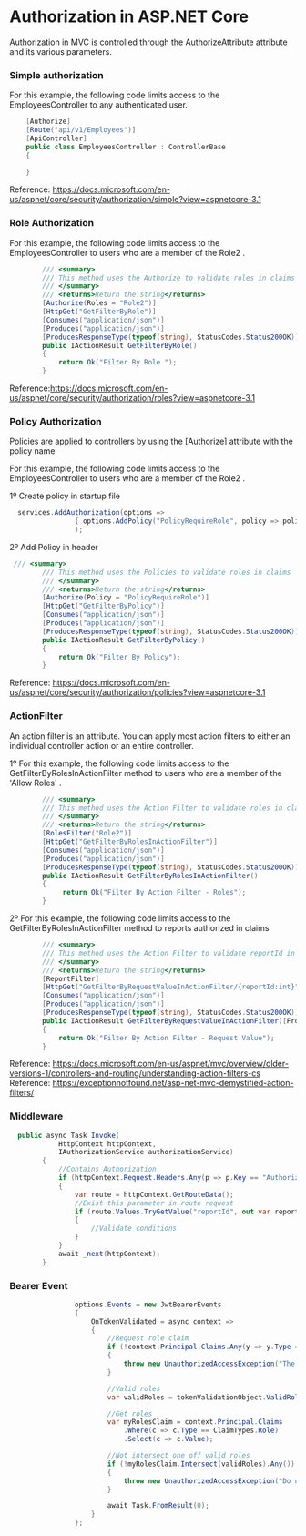 # Authorization in ASP.NET Core

Authorization in MVC is controlled through the AuthorizeAttribute attribute and its various parameters.

### Simple authorization

For this example, the following code limits access to the EmployeesController to any authenticated user.

```csharp
    [Authorize]
    [Route("api/v1/Employees")]
    [ApiController]
    public class EmployeesController : ControllerBase
    {
	
    }
```

Reference: https://docs.microsoft.com/en-us/aspnet/core/security/authorization/simple?view=aspnetcore-3.1


### Role Authorization
For this example, the following code limits access to the EmployeesController to users who are a member of the Role2 .

```csharp
        /// <summary>
        /// This method uses the Authorize to validate roles in claims
        /// </summary>
        /// <returns>Return the string</returns>
        [Authorize(Roles = "Role2")]
        [HttpGet("GetFilterByRole")]
        [Consumes("application/json")]
        [Produces("application/json")]
        [ProducesResponseType(typeof(string), StatusCodes.Status200OK)]
        public IActionResult GetFilterByRole()
        {
            return Ok("Filter By Role ");
        }
```

Reference:https://docs.microsoft.com/en-us/aspnet/core/security/authorization/roles?view=aspnetcore-3.1


### Policy  Authorization
Policies are applied to controllers by using the [Authorize] attribute with the policy name

For this example, the following code limits access to the EmployeesController to users who are a member of the Role2 .


1º Create policy in startup file
```csharp
  services.AddAuthorization(options => 
                { options.AddPolicy("PolicyRequireRole", policy => policy.RequireRole("Role2")); }
                );
```
2º Add Policy in header
```csharp
 /// <summary>
        /// This method uses the Policies to validate roles in claims
        /// </summary>
        /// <returns>Return the string</returns>
        [Authorize(Policy = "PolicyRequireRole")]
        [HttpGet("GetFilterByPolicy")]
        [Consumes("application/json")]
        [Produces("application/json")]
        [ProducesResponseType(typeof(string), StatusCodes.Status200OK)]
        public IActionResult GetFilterByPolicy()
        {
            return Ok("Filter By Policy");
        }
```

Reference: https://docs.microsoft.com/en-us/aspnet/core/security/authorization/policies?view=aspnetcore-3.1


### ActionFilter

An action filter is an attribute. You can apply most action filters to either an individual controller action or an entire controller.

1º For this example, the following code limits access to the GetFilterByRolesInActionFilter method  to users who are a member of the 'Allow Roles' .

```csharp
        /// <summary>
        /// This method uses the Action Filter to validate roles in claims
        /// </summary>
        /// <returns>Return the string</returns>
        [RolesFilter("Role2")]
        [HttpGet("GetFilterByRolesInActionFilter")]
        [Consumes("application/json")]
        [Produces("application/json")]
        [ProducesResponseType(typeof(string), StatusCodes.Status200OK)]
        public IActionResult GetFilterByRolesInActionFilter()
        {
             return Ok("Filter By Action Filter - Roles");
        }
```

2º For this example, the following code limits access to the GetFilterByRolesInActionFilter method to reports authorized in claims

```csharp
        /// <summary>
        /// This method uses the Action Filter to validate reportId in claims
        /// </summary>
        /// <returns>Return the string</returns>
        [ReportFilter]
        [HttpGet("GetFilterByRequestValueInActionFilter/{reportId:int}")]
        [Consumes("application/json")]
        [Produces("application/json")]
        [ProducesResponseType(typeof(string), StatusCodes.Status200OK)]
        public IActionResult GetFilterByRequestValueInActionFilter([FromRoute] int reportId)
        {
            return Ok("Filter By Action Filter - Request Value");
        }
```


Reference: https://docs.microsoft.com/en-us/aspnet/mvc/overview/older-versions-1/controllers-and-routing/understanding-action-filters-cs
Reference: https://exceptionnotfound.net/asp-net-mvc-demystified-action-filters/


### Middleware

```csharp
  public async Task Invoke(
            HttpContext httpContext, 
            IAuthorizationService authorizationService)
        {
            //Contains Authorization 
            if (httpContext.Request.Headers.Any(p => p.Key == "Authorization"))
            {
                var route = httpContext.GetRouteData();
                //Exist this parameter in route request
                if (route.Values.TryGetValue("reportId", out var reportIdValue))
                {
                    //Validate conditions
                }
            }
            await _next(httpContext);
        }
```

### Bearer Event

```csharp
                options.Events = new JwtBearerEvents
                {
                    OnTokenValidated = async context =>
                    {
                        //Request role claim
                        if (!context.Principal.Claims.Any(y => y.Type == ClaimTypes.Role))
                        {
                            throw new UnauthorizedAccessException("The role attribute is not present in the token.");
                        }

                        //Valid roles
                        var validRoles = tokenValidationObject.ValidRoles;

                        //Get roles
                        var myRolesClaim = context.Principal.Claims
                            .Where(c => c.Type == ClaimTypes.Role)
                            .Select(c => c.Value);

                        //Not intersect one off valid roles
                        if (!myRolesClaim.Intersect(validRoles).Any())
                        {
                            throw new UnauthorizedAccessException("Do not contains at least one valid role.");
                        }

                        await Task.FromResult(0);
                    }
                };
```
